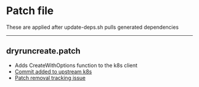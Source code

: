 # Patch file

These are applied after update-deps.sh pulls generated dependencies

-------
## dryruncreate.patch

* Adds CreateWithOptions function to the k8s client
* [Commit added to upstream k8s](https://github.com/kubernetes/client-go/commit/e7a922c979d0f5cd6131039b2c86af97a164c7e4#diff-15cf3927b2b02b300f0305c68c6b244al)
* [Patch removal tracking issue](https://github.com/knative/serving/issues/7143)
